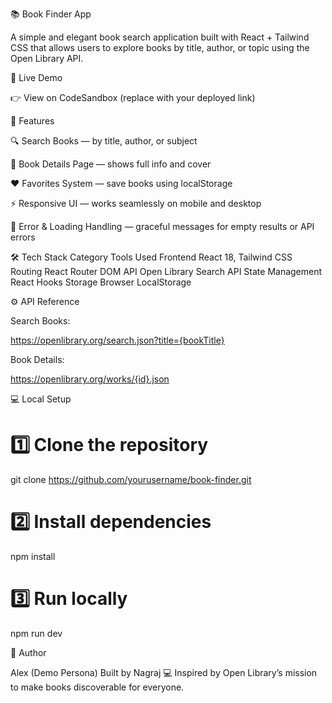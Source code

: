 📚 Book Finder App

A simple and elegant book search application built with React + Tailwind CSS that allows users to explore books by title, author, or topic using the Open Library API.

🚀 Live Demo

👉 View on CodeSandbox
 (replace with your deployed link)

🧠 Features

🔍 Search Books — by title, author, or subject

📖 Book Details Page — shows full info and cover

❤️ Favorites System — save books using localStorage

⚡ Responsive UI — works seamlessly on mobile and desktop

💬 Error & Loading Handling — graceful messages for empty results or API errors


🛠️ Tech Stack
Category	Tools Used
Frontend	React 18, Tailwind CSS
Routing	React Router DOM
API	Open Library Search API
State Management	React Hooks
Storage	Browser LocalStorage


⚙️ API Reference

Search Books:

https://openlibrary.org/search.json?title={bookTitle}


Book Details:

https://openlibrary.org/works/{id}.json



💻 Local Setup
# 1️⃣ Clone the repository
git clone https://github.com/yourusername/book-finder.git

# 2️⃣ Install dependencies
npm install

# 3️⃣ Run locally
npm run dev


👤 Author

Alex (Demo Persona)
Built by Nagraj 💻
Inspired by Open Library’s mission to make books discoverable for everyone.

